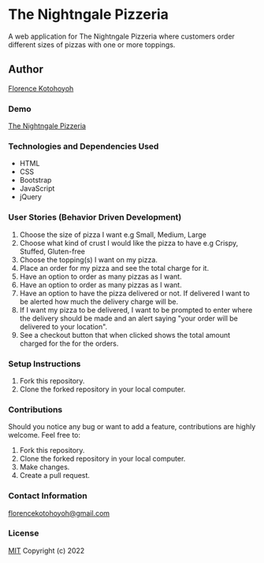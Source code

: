 # The Nightngale Pizzeria
A web application for The Nightngale Pizzeria where customers order different sizes of pizzas with one or more toppings. 
## Author
[Florence Kotohoyoh](https://github.com/Flokots)
### Demo
[The Nightngale Pizzeria](https://Flokots.github.io/thenightngale-pizzeria)
### Technologies and Dependencies Used
* HTML
* CSS
* Bootstrap
* JavaScript
* jQuery

### User Stories (Behavior Driven Development)
1. Choose the size of pizza I want e.g Small, Medium, Large
2. Choose what kind of crust I would like the pizza to have e.g Crispy, Stuffed, Gluten-free
3. Choose the topping(s) I want on my pizza.
4. Place an order for my pizza and see the total charge for it.
5. Have an option to order as many pizzas as I want. 
6. Have an option to order as many pizzas as I want. 
7. Have an option to have the pizza delivered or not. If delivered I want to be alerted how much the delivery charge will be.
8. If I want my pizza to be delivered, I want to be prompted to enter where the delivery should be made and an alert saying "your order will be delivered to your location".
9. See a checkout button that when clicked shows the total amount charged for the for the orders.

### Setup Instructions
1. Fork this repository.
2. Clone the forked repository in your local computer.

### Contributions
Should you notice any bug or want to add a feature, contributions are highly welcome. Feel free to: 
1. Fork this repository.
2. Clone the forked repository in your local computer.
3. Make changes.
4. Create a pull request.

### Contact Information
florencekotohoyoh@gmail.com
### License
[MIT](https://choosealicense/license/mit)
Copyright (c) 2022
